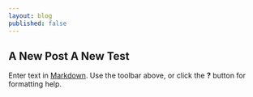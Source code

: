 ```yaml
---
layout: blog
published: false
---
```


## A New Post A New Test

Enter text in [Markdown](http://daringfireball.net/projects/markdown/). Use the toolbar above, or click the **?** button for formatting help.
